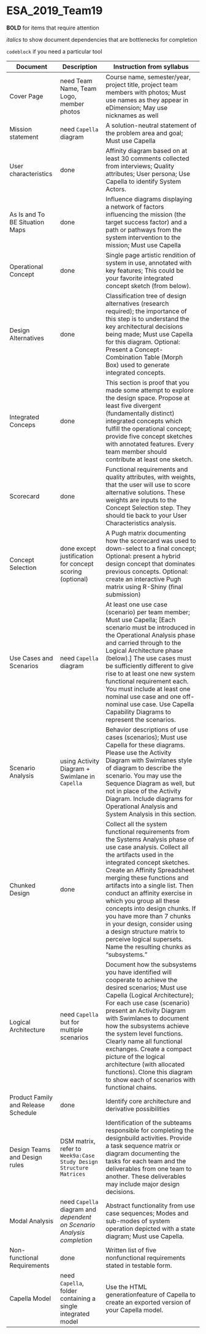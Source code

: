 ﻿# ESA_2019_Team19

**BOLD** for items that require attention

*italics* to show document dependencies that are bottlenecks for completion

`codeblock` if you need a particular tool

|Document|Description|Instruction from syllabus|
|--|--|--|
|Cover Page| need Team Name, Team Logo, member photos|Course name, semester/year, project title, project team members with photos; Must use names as they appear in eDimension; May use nicknames as well |
|Mission statement| need `Capella` diagram|A solution-neutral statement of the problem area and goal; Must use Capella|
|User characteristics| done |Affinity diagram based on at least 30 comments collected from interviews; Quality attributes; User persona; Use Capella to identify System Actors.|
|As Is and To BE Situation Maps| done|Influence diagrams displaying a network of factors influencing the mission (the target success factor) and a path or pathways from the system intervention to the mission; Must use Capella |for these maps. 
|Operational Concept| done |Single page artistic rendition of system in use, annotated with key features; This could be your favorite integrated concept sketch (from below).|
|Design Alternatives| done |Classification tree of design alternatives (research required); the importance of this step is to understand the key architectural decisions being made; Must use Capella for this diagram. Optional: Present a Concept-Combination Table (Morph Box) used to generate integrated concepts.|
|Integrated Conceps| done |This section is proof that you made some attempt to explore the design space. Propose at least five divergent (fundamentally distinct) integrated concepts which fulfill the operational concept; provide five concept sketches with annotated features. Every team member should contribute at least one sketch. |
|Scorecard|done|Functional requirements and quality attributes, with weights, that the user will use to score alternative solutions. These weights are inputs to the Concept Selection step. They should tie back to your User Characteristics analysis. |
|Concept Selection|done except justification for concept scoring (optional)|A Pugh matrix documenting how the scorecard was used to down-select to a final concept; Optional: present a hybrid design concept that dominates previous concepts. Optional: create an interactive Pugh matrix using R-Shiny (final submission) |
|Use Cases and Scenarios| need `Capella` diagram|At least one use case (scenario) per team member; Must use Capella; [Each scenario must be introduced in the Operational Analysis phase and carried through to the Logical Architecture phase (below).] The use cases must be sufficiently different to give rise to at least one new system functional requirement each. You must include at least one nominal use case and one off-nominal use case. Use Capella Capability Diagrams to represent the scenarios.|
|Scenario Analysis| using Activity Diagram + Swimlane in `Capella`|Behavior descriptions of use cases (scenarios); Must use Capella for these diagrams. Please use the Activity Diagram with Swimlanes style of diagram to describe the scenario. You may use the Sequence Diagram as well, but not in place of the Activity Diagram. Include diagrams for Operational Analysis and System Analysis in this section. |
|Chunked Design| done |Collect all the system functional requirements from the Systems Analysis phase of use case analysis. Collect all the artifacts used in the integrated concept sketches. Create an Affinity Spreadsheet merging these functions and artifacts into a single list. Then conduct an affinity exercise in which you group all these concepts into design chunks. If you have more than 7 chunks in your design, consider using a design structure matrix to perceive logical supersets. Name the resulting chunks as “subsystems.” |
|Logical Architecture|need `Capella` but for multiple scenarios|Document how the subsystems you have identified will cooperate to achieve the desired scenarios; Must use Capella (Logical Architecture); For each use case (scenario) present an Activity Diagram with Swimlanes to document how the subsystems achieve the system level functions. Clearly name all functional exchanges. Create a compact picture of the logical architecture (with allocated functions). Clone this diagram to show each of scenarios with functional chains. |
|Product Family and Release Schedule| done|Identify core architecture and derivative possibilities|
|Design Teams and Design rules| DSM matrix, refer to `Week9a:Case Study Design Structure Matrices`|Identification of the subteams responsible for completing the designbuild activities. Provide a task sequence matrix or diagram documenting the tasks for each team and the deliverables from one team to another. These deliverables may include major design decisions. |
|Modal Analysis| need `Capella` diagram and *dependent on Scenario Analysis completion*|Abstract functionality from use case sequences; Modes and sub-modes of system operation depicted with a state diagram; Must use Capella.|
|Non-functional Requirements| done |Written list of five nonfunctional requirements stated in testable form. |Written list of five nonfunctional requirements stated in testable form. |
|Capella Model| need `Capella`, folder containing a single integrated model|Use the HTML generationfeature of Capella to create an exported version of your Capella model. |

